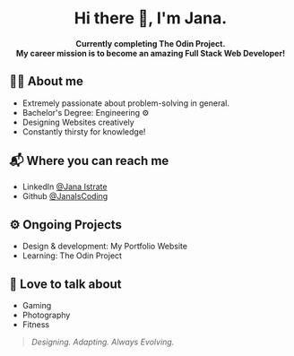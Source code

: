 <h1 align="center"> Hi there 👋, I'm Jana. </h1>

<h4 align="center">Currently completing The Odin Project.</br>
My career mission is to become an amazing Full Stack Web Developer!</br></h4>

## 👩‍🎓 About me
- Extremely passionate about problem-solving in general.</br>
- Bachelor's Degree: Engineering ⚙️ </br>
- Designing Websites creatively </br>
- Constantly thirsty for knowledge!</br>

## 📬 Where you can reach me
- LinkedIn [@Jana Istrate](https://www.linkedin.com/in/jana-istrate/)
- Github [@JanaIsCoding](https://github.com/JanaIsCoding)

## ⚙️ Ongoing Projects
- Design & development: My Portfolio Website
- Learning: The Odin Project 

## 💬 Love to talk about
- Gaming
- Photography
- Fitness


>*Designing. Adapting. Always Evolving.*
